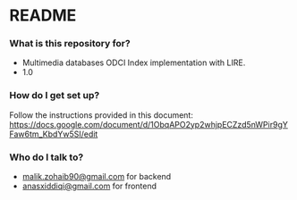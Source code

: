 # README #


### What is this repository for? ###

* Multimedia databases ODCI Index implementation with LIRE.
* 1.0

### How do I get set up? ###

Follow the instructions provided in this document:
https://docs.google.com/document/d/1ObqAPO2yp2whjpECZzd5nWPir9gYFaw6tm_KbdYw5SI/edit

### Who do I talk to? ###

* malik.zohaib90@gmail.com for backend
* anasxiddiqi@gmail.com for frontend
